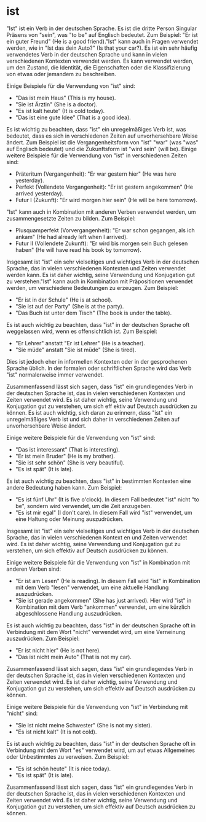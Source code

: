 # ist

"Ist" ist ein Verb in der deutschen Sprache. Es ist die dritte Person Singular Präsens von "sein", was "to be" auf Englisch bedeutet. Zum Beispiel: "Er ist ein guter Freund" (He is a good friend)."Ist" kann auch in Fragen verwendet werden, wie in "Ist das dein Auto?" (Is that your car?). Es ist ein sehr häufig verwendetes Verb in der deutschen Sprache und kann in vielen verschiedenen Kontexten verwendet werden. Es kann verwendet werden, um den Zustand, die Identität, die Eigenschaften oder die Klassifizierung von etwas oder jemandem zu beschreiben. 

Einige Beispiele für die Verwendung von "ist" sind:

- "Das ist mein Haus" (This is my house).
- "Sie ist Ärztin" (She is a doctor).
- "Es ist kalt heute" (It is cold today).
- "Das ist eine gute Idee" (That is a good idea).

Es ist wichtig zu beachten, dass "ist" ein unregelmäßiges Verb ist, was bedeutet, dass es sich in verschiedenen Zeiten auf unvorhersehbare Weise ändert. Zum Beispiel ist die Vergangenheitsform von "ist" "war" (was "was" auf Englisch bedeutet) und die Zukunftsform ist "wird sein" (will be). Einige weitere Beispiele für die Verwendung von "ist" in verschiedenen Zeiten sind:

- Präteritum (Vergangenheit): "Er war gestern hier" (He was here yesterday).
- Perfekt (Vollendete Vergangenheit): "Er ist gestern angekommen" (He arrived yesterday).
- Futur I (Zukunft): "Er wird morgen hier sein" (He will be here tomorrow).

"Ist" kann auch in Kombination mit anderen Verben verwendet werden, um zusammengesetzte Zeiten zu bilden. Zum Beispiel:

- Plusquamperfekt (Vorvergangenheit): "Er war schon gegangen, als ich ankam" (He had already left when I arrived).
- Futur II (Vollendete Zukunft): "Er wird bis morgen sein Buch gelesen haben" (He will have read his book by tomorrow).

Insgesamt ist "ist" ein sehr vielseitiges und wichtiges Verb in der deutschen Sprache, das in vielen verschiedenen Kontexten und Zeiten verwendet werden kann. Es ist daher wichtig, seine Verwendung und Konjugation gut zu verstehen."Ist" kann auch in Kombination mit Präpositionen verwendet werden, um verschiedene Bedeutungen zu erzeugen. Zum Beispiel:

- "Er ist in der Schule" (He is at school).
- "Sie ist auf der Party" (She is at the party).
- "Das Buch ist unter dem Tisch" (The book is under the table).

Es ist auch wichtig zu beachten, dass "ist" in der deutschen Sprache oft weggelassen wird, wenn es offensichtlich ist. Zum Beispiel:

- "Er Lehrer" anstatt "Er ist Lehrer" (He is a teacher).
- "Sie müde" anstatt "Sie ist müde" (She is tired).

Dies ist jedoch eher in informellen Kontexten oder in der gesprochenen Sprache üblich. In der formalen oder schriftlichen Sprache wird das Verb "ist" normalerweise immer verwendet.

Zusammenfassend lässt sich sagen, dass "ist" ein grundlegendes Verb in der deutschen Sprache ist, das in vielen verschiedenen Kontexten und Zeiten verwendet wird. Es ist daher wichtig, seine Verwendung und Konjugation gut zu verstehen, um sich eff ektiv auf Deutsch ausdrücken zu können. Es ist auch wichtig, sich daran zu erinnern, dass "ist" ein unregelmäßiges Verb ist und sich daher in verschiedenen Zeiten auf unvorhersehbare Weise ändert. 

Einige weitere Beispiele für die Verwendung von "ist" sind:

- "Das ist interessant" (That is interesting).
- "Er ist mein Bruder" (He is my brother).
- "Sie ist sehr schön" (She is very beautiful).
- "Es ist spät" (It is late).

Es ist auch wichtig zu beachten, dass "ist" in bestimmten Kontexten eine andere Bedeutung haben kann. Zum Beispiel:

- "Es ist fünf Uhr" (It is five o'clock). In diesem Fall bedeutet "ist" nicht "to be", sondern wird verwendet, um die Zeit anzugeben.
- "Es ist mir egal" (I don't care). In diesem Fall wird "ist" verwendet, um eine Haltung oder Meinung auszudrücken.

Insgesamt ist "ist" ein sehr vielseitiges und wichtiges Verb in der deutschen Sprache, das in vielen verschiedenen Kontext en und Zeiten verwendet wird. Es ist daher wichtig, seine Verwendung und Konjugation gut zu verstehen, um sich effektiv auf Deutsch ausdrücken zu können. 

Einige weitere Beispiele für die Verwendung von "ist" in Kombination mit anderen Verben sind:

- "Er ist am Lesen" (He is reading). In diesem Fall wird "ist" in Kombination mit dem Verb "lesen" verwendet, um eine aktuelle Handlung auszudrücken.
- "Sie ist gerade angekommen" (She has just arrived). Hier wird "ist" in Kombination mit dem Verb "ankommen" verwendet, um eine kürzlich abgeschlossene Handlung auszudrücken.

Es ist auch wichtig zu beachten, dass "ist" in der deutschen Sprache oft in Verbindung mit dem Wort "nicht" verwendet wird, um eine Verneinung auszudrücken. Zum Beispiel:

- "Er ist nicht hier" (He is not here).
- "Das ist nicht mein Auto" (That is not my car).

Zusammenfassend lässt sich sagen, dass "ist" ein grundlegendes Verb in der deutschen Sprache ist, das in vielen verschiedenen Kontexten und Zeiten verwendet wird. Es ist daher wichtig, seine Verwendung und Konjugation gut zu verstehen, um sich effektiv auf Deutsch ausdrücken zu können. 

Einige weitere Beispiele für die Verwendung von "ist" in Verbindung mit "nicht" sind:

- "Sie ist nicht meine Schwester" (She is not my sister).
- "Es ist nicht kalt" (It is not cold).

Es ist auch wichtig zu beachten, dass "ist" in der deutschen Sprache oft in Verbindung mit dem Wort "es" verwendet wird, um auf etwas Allgemeines oder Unbestimmtes zu verweisen. Zum Beispiel:

- "Es ist schön heute" (It is nice today).
- "Es ist spät" (It is late).

Zusammenfassend lässt sich sagen, dass "ist" ein grundlegendes Verb in der deutschen Sprache ist, das in vielen verschiedenen Kontexten und Zeiten verwendet wird. Es ist daher wichtig, seine Verwendung und Konjugation gut zu verstehen, um sich effektiv auf Deutsch ausdrücken zu können. 